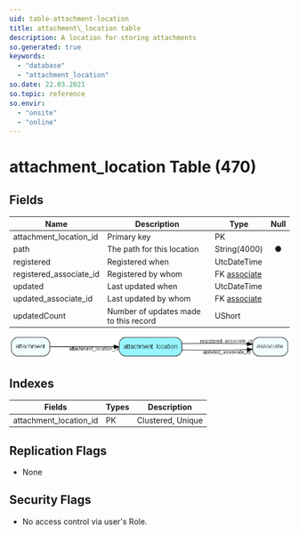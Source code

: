 ```yaml
---
uid: table-attachment-location
title: attachment\_location table
description: A location for storing attachments
so.generated: true
keywords:
  - "database"
  - "attachment_location"
so.date: 22.03.2021
so.topic: reference
so.envir:
  - "onsite"
  - "online"
---
```


# attachment\_location Table (470)

## Fields

| Name | Description | Type | Null |
|------|-------------|------|:----:|
|attachment\_location\_id|Primary key|PK| |
|path|The path for this location|String(4000)|&#x25CF;|
|registered|Registered when|UtcDateTime| |
|registered\_associate\_id|Registered by whom|FK [associate](associate.md)| |
|updated|Last updated when|UtcDateTime| |
|updated\_associate\_id|Last updated by whom|FK [associate](associate.md)| |
|updatedCount|Number of updates made to this record|UShort| |


![attachment_location table relationship diagram](./media/attachment_location.png)

## Indexes

| Fields | Types | Description |
|--------|-------|-------------|
|attachment\_location\_id |PK |Clustered, Unique |

## Replication Flags

* None

## Security Flags

* No access control via user's Role.

